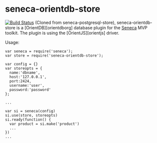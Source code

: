 seneca-orientdb-store
=======================

[![Build Status](https://travis-ci.org/rualatngua/seneca-orientdb-store.svg)](https://travis-ci.org/rualatngua/seneca-orientdb-store)
(Cloned from seneca-postgresql-store), seneca-orientdb-store is a [OrientDB][orientdborg] database plugin for the [Seneca][seneca] MVP toolkit. The plugin is using the
[OrientJS][orientjs] driver.

Usage:

    var seneca = require('seneca');
    var store = require('seneca-orientdb-store');

    var config = {}
    var storeopts = {
      name:'dbname',
      host:'127.0.0.1',
      port:2424,
      username:'user',
      password:'password'
    };

    ...

    var si = seneca(config)
    si.use(store, storeopts)
    si.ready(function() {
      var product = si.make('product')
      ...
    })
    ...

[postgresqlorg]: http://www.orientdb.org/
[seneca]: http://senecajs.org/
[nodepg]: https://github.com/orientdb/orientjs
